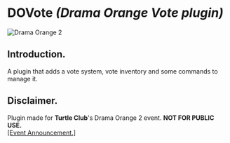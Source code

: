 # DOVote *(Drama Orange Vote plugin)*

![Drama Orange 2](https://i.ibb.co/qYPrV8tz/image.png)

## Introduction.
A plugin that adds a vote system, vote inventory and some commands to manage it.  

## Disclaimer.
Plugin made for **Turtle Club**'s Drama Orange 2 event. **NOT FOR PUBLIC USE.**  
[[Event Announcement.]](https://x.com/kansuoficial/status/1909050878436196413)
